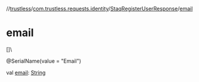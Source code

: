 //[trustless](../../../index.md)/[com.trustless.requests.identity](../index.md)/[StaqRegisterUserResponse](index.md)/[email](email.md)

# email

[]\

@SerialName(value = &quot;Email&quot;)

val [email](email.md): [String](https://kotlinlang.org/api/latest/jvm/stdlib/kotlin/-string/index.html)
